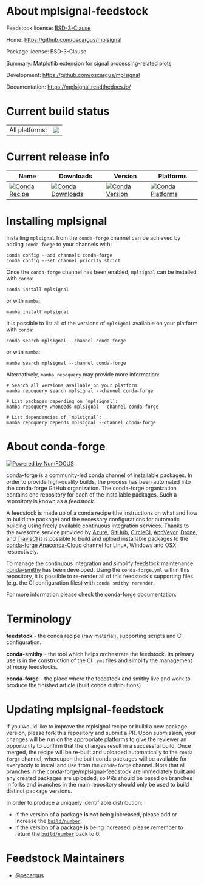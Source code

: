 About mplsignal-feedstock
=========================

Feedstock license: [BSD-3-Clause](https://github.com/conda-forge/mplsignal-feedstock/blob/main/LICENSE.txt)

Home: https://github.com/oscargus/mplsignal

Package license: BSD-3-Clause

Summary: Matplotlib extension for signal processing-related plots

Development: https://github.com/oscargus/mplsignal

Documentation: https://mplsignal.readthedocs.io/

Current build status
====================


<table><tr><td>All platforms:</td>
    <td>
      <a href="https://dev.azure.com/conda-forge/feedstock-builds/_build/latest?definitionId=18881&branchName=main">
        <img src="https://dev.azure.com/conda-forge/feedstock-builds/_apis/build/status/mplsignal-feedstock?branchName=main">
      </a>
    </td>
  </tr>
</table>

Current release info
====================

| Name | Downloads | Version | Platforms |
| --- | --- | --- | --- |
| [![Conda Recipe](https://img.shields.io/badge/recipe-mplsignal-green.svg)](https://anaconda.org/conda-forge/mplsignal) | [![Conda Downloads](https://img.shields.io/conda/dn/conda-forge/mplsignal.svg)](https://anaconda.org/conda-forge/mplsignal) | [![Conda Version](https://img.shields.io/conda/vn/conda-forge/mplsignal.svg)](https://anaconda.org/conda-forge/mplsignal) | [![Conda Platforms](https://img.shields.io/conda/pn/conda-forge/mplsignal.svg)](https://anaconda.org/conda-forge/mplsignal) |

Installing mplsignal
====================

Installing `mplsignal` from the `conda-forge` channel can be achieved by adding `conda-forge` to your channels with:

```
conda config --add channels conda-forge
conda config --set channel_priority strict
```

Once the `conda-forge` channel has been enabled, `mplsignal` can be installed with `conda`:

```
conda install mplsignal
```

or with `mamba`:

```
mamba install mplsignal
```

It is possible to list all of the versions of `mplsignal` available on your platform with `conda`:

```
conda search mplsignal --channel conda-forge
```

or with `mamba`:

```
mamba search mplsignal --channel conda-forge
```

Alternatively, `mamba repoquery` may provide more information:

```
# Search all versions available on your platform:
mamba repoquery search mplsignal --channel conda-forge

# List packages depending on `mplsignal`:
mamba repoquery whoneeds mplsignal --channel conda-forge

# List dependencies of `mplsignal`:
mamba repoquery depends mplsignal --channel conda-forge
```


About conda-forge
=================

[![Powered by
NumFOCUS](https://img.shields.io/badge/powered%20by-NumFOCUS-orange.svg?style=flat&colorA=E1523D&colorB=007D8A)](https://numfocus.org)

conda-forge is a community-led conda channel of installable packages.
In order to provide high-quality builds, the process has been automated into the
conda-forge GitHub organization. The conda-forge organization contains one repository
for each of the installable packages. Such a repository is known as a *feedstock*.

A feedstock is made up of a conda recipe (the instructions on what and how to build
the package) and the necessary configurations for automatic building using freely
available continuous integration services. Thanks to the awesome service provided by
[Azure](https://azure.microsoft.com/en-us/services/devops/), [GitHub](https://github.com/),
[CircleCI](https://circleci.com/), [AppVeyor](https://www.appveyor.com/),
[Drone](https://cloud.drone.io/welcome), and [TravisCI](https://travis-ci.com/)
it is possible to build and upload installable packages to the
[conda-forge](https://anaconda.org/conda-forge) [Anaconda-Cloud](https://anaconda.org/)
channel for Linux, Windows and OSX respectively.

To manage the continuous integration and simplify feedstock maintenance
[conda-smithy](https://github.com/conda-forge/conda-smithy) has been developed.
Using the ``conda-forge.yml`` within this repository, it is possible to re-render all of
this feedstock's supporting files (e.g. the CI configuration files) with ``conda smithy rerender``.

For more information please check the [conda-forge documentation](https://conda-forge.org/docs/).

Terminology
===========

**feedstock** - the conda recipe (raw material), supporting scripts and CI configuration.

**conda-smithy** - the tool which helps orchestrate the feedstock.
                   Its primary use is in the construction of the CI ``.yml`` files
                   and simplify the management of *many* feedstocks.

**conda-forge** - the place where the feedstock and smithy live and work to
                  produce the finished article (built conda distributions)


Updating mplsignal-feedstock
============================

If you would like to improve the mplsignal recipe or build a new
package version, please fork this repository and submit a PR. Upon submission,
your changes will be run on the appropriate platforms to give the reviewer an
opportunity to confirm that the changes result in a successful build. Once
merged, the recipe will be re-built and uploaded automatically to the
`conda-forge` channel, whereupon the built conda packages will be available for
everybody to install and use from the `conda-forge` channel.
Note that all branches in the conda-forge/mplsignal-feedstock are
immediately built and any created packages are uploaded, so PRs should be based
on branches in forks and branches in the main repository should only be used to
build distinct package versions.

In order to produce a uniquely identifiable distribution:
 * If the version of a package **is not** being increased, please add or increase
   the [``build/number``](https://docs.conda.io/projects/conda-build/en/latest/resources/define-metadata.html#build-number-and-string).
 * If the version of a package **is** being increased, please remember to return
   the [``build/number``](https://docs.conda.io/projects/conda-build/en/latest/resources/define-metadata.html#build-number-and-string)
   back to 0.

Feedstock Maintainers
=====================

* [@oscargus](https://github.com/oscargus/)

